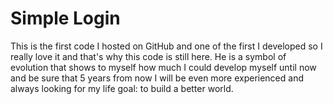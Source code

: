 # Simple Login

This is the first code I hosted on GitHub and one of the first I developed so I really love it and that's why this code is still here.
He is a symbol of evolution that shows to myself how much I could develop myself until now and be sure that 5 years from now I will be even more experienced and always looking for my life goal: to build a better world.
